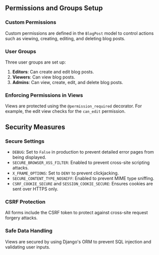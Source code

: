 ## Permissions and Groups Setup

### Custom Permissions

Custom permissions are defined in the `BlogPost` model to control actions such as viewing, creating, editing, and deleting blog posts.

### User Groups

Three user groups are set up:

1. **Editors**: Can create and edit blog posts.
2. **Viewers**: Can view blog posts.
3. **Admins**: Can view, create, edit, and delete blog posts.

### Enforcing Permissions in Views

Views are protected using the `@permission_required` decorator. For example, the edit view checks for the `can_edit` permission.


## Security Measures

### Secure Settings

- `DEBUG`: Set to `False` in production to prevent detailed error pages from being displayed.
- `SECURE_BROWSER_XSS_FILTER`: Enabled to prevent cross-site scripting attacks.
- `X_FRAME_OPTIONS`: Set to `DENY` to prevent clickjacking.
- `SECURE_CONTENT_TYPE_NOSNIFF`: Enabled to prevent MIME type sniffing.
- `CSRF_COOKIE_SECURE` and `SESSION_COOKIE_SECURE`: Ensures cookies are sent over HTTPS only.

### CSRF Protection

All forms include the CSRF token to protect against cross-site request forgery attacks.

### Safe Data Handling

Views are secured by using Django's ORM to prevent SQL injection and validating user inputs.
